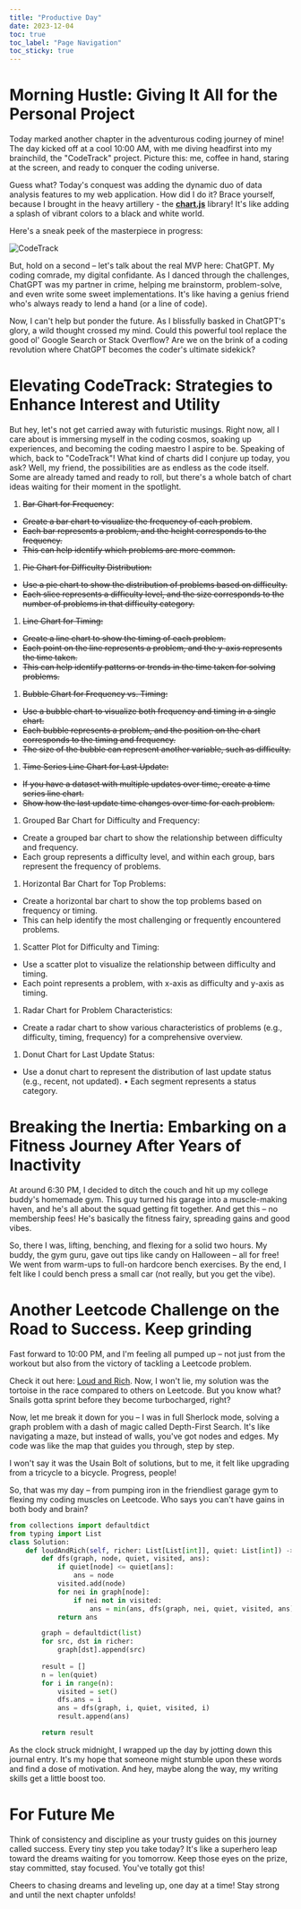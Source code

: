 ```yaml
---
title: "Productive Day"
date: 2023-12-04
toc: true
toc_label: "Page Navigation"
toc_sticky: true
---
```


# Morning Hustle: Giving It All for the Personal Project
Today marked another chapter in the adventurous coding journey of mine! The day kicked off at a cool 10:00 AM, with me diving headfirst into my brainchild, the "CodeTrack" project. Picture this: me, coffee in hand, staring at the screen, and ready to conquer the coding universe.

Guess what? Today's conquest was adding the dynamic duo of data analysis features to my web application. How did I do it? Brace yourself, because I brought in the heavy artillery - the **[chart.js](https://www.chartjs.org/)** library! It's like adding a splash of vibrant colors to a black and white world.

Here's a sneak peek of the masterpiece in progress:

![CodeTrack](/assets/images/code-track-progress-2023-12-04.png)

But, hold on a second – let's talk about the real MVP here: ChatGPT. My coding comrade, my digital confidante. As I danced through the challenges, ChatGPT was my partner in crime, helping me brainstorm, problem-solve, and even write some sweet implementations. It's like having a genius friend who's always ready to lend a hand (or a line of code).

Now, I can't help but ponder the future. As I blissfully basked in ChatGPT's glory, a wild thought crossed my mind. Could this powerful tool replace the good ol' Google Search or Stack Overflow? Are we on the brink of a coding revolution where ChatGPT becomes the coder's ultimate sidekick?

# Elevating CodeTrack: Strategies to Enhance Interest and Utility

But hey, let's not get carried away with futuristic musings. Right now, all I care about is immersing myself in the coding cosmos, soaking up experiences, and becoming the coding maestro I aspire to be. Speaking of which, back to "CodeTrack"! What kind of charts did I conjure up today, you ask? Well, my friend, the possibilities are as endless as the code itself. Some are already tamed and ready to roll, but there's a whole batch of chart ideas waiting for their moment in the spotlight.

1. ~~Bar Chart for Frequency~~:
- ~~Create a bar chart to visualize the frequency of each problem~~.
- ~~Each bar represents a problem, and the height corresponds to the frequency.~~
- ~~This can help identify which problems are more common.~~
1. ~~Pie Chart for Difficulty Distribution:~~
- ~~Use a pie chart to show the distribution of problems based on difficulty.~~
- ~~Each slice represents a difficulty level, and the size corresponds to the number of problems in that difficulty category.~~
1. ~~Line Chart for Timing:~~
- ~~Create a line chart to show the timing of each problem.~~
- ~~Each point on the line represents a problem, and the y-axis represents the time taken.~~
- ~~This can help identify patterns or trends in the time taken for solving problems.~~
1. ~~Bubble Chart for Frequency vs. Timing:~~
- ~~Use a bubble chart to visualize both frequency and timing in a single chart.~~
- ~~Each bubble represents a problem, and the position on the chart corresponds to the timing and frequency.~~
- ~~The size of the bubble can represent another variable, such as difficulty.~~
1. ~~Time Series Line Chart for Last Update:~~
- ~~If you have a dataset with multiple updates over time, create a time series line chart.~~
- ~~Show how the last update time changes over time for each problem.~~
1. Grouped Bar Chart for Difficulty and Frequency:
- Create a grouped bar chart to show the relationship between difficulty and frequency.
- Each group represents a difficulty level, and within each group, bars represent the frequency of problems.
1. Horizontal Bar Chart for Top Problems:
- Create a horizontal bar chart to show the top problems based on frequency or timing.
- This can help identify the most challenging or frequently encountered problems.
1. Scatter Plot for Difficulty and Timing:
- Use a scatter plot to visualize the relationship between difficulty and timing.
- Each point represents a problem, with x-axis as difficulty and y-axis as timing.
1. Radar Chart for Problem Characteristics:
- Create a radar chart to show various characteristics of problems (e.g., difficulty, timing, frequency) for a comprehensive overview.
1.   Donut Chart for Last Update Status:
- Use a donut chart to represent the distribution of last update status (e.g., recent, not updated).
    • Each segment represents a status category.

# Breaking the Inertia: Embarking on a Fitness Journey After Years of Inactivity

At around 6:30 PM, I decided to ditch the couch and hit up my college buddy's homemade gym. This guy turned his garage into a muscle-making haven, and he's all about the squad getting fit together. And get this – no membership fees! He's basically the fitness fairy, spreading gains and good vibes.

So, there I was, lifting, benching, and flexing for a solid two hours. My buddy, the gym guru, gave out tips like candy on Halloween – all for free! We went from warm-ups to full-on hardcore bench exercises. By the end, I felt like I could bench press a small car (not really, but you get the vibe).

# Another Leetcode Challenge on the Road to Success. Keep grinding

Fast forward to 10:00 PM, and I'm feeling all pumped up – not just from the workout but also from the victory of tackling a Leetcode problem. 

Check it out here: [Loud and Rich](https://leetcode.com/problems/loud-and-rich/description/). Now, I won't lie, my solution was the tortoise in the race compared to others on Leetcode. But you know what? Snails gotta sprint before they become turbocharged, right?

Now, let me break it down for you – I was in full Sherlock mode, solving a graph problem with a dash of magic called Depth-First Search. It's like navigating a maze, but instead of walls, you've got nodes and edges. My code was like the map that guides you through, step by step.

I won't say it was the Usain Bolt of solutions, but to me, it felt like upgrading from a tricycle to a bicycle. Progress, people!

So, that was my day – from pumping iron in the friendliest garage gym to flexing my coding muscles on Leetcode. Who says you can't have gains in both body and brain? 

```python
from collections import defaultdict
from typing import List
class Solution:
    def loudAndRich(self, richer: List[List[int]], quiet: List[int]) -> List[int]:
        def dfs(graph, node, quiet, visited, ans):
            if quiet[node] <= quiet[ans]:
                ans = node
            visited.add(node)
            for nei in graph[node]:
                if nei not in visited:
                    ans = min(ans, dfs(graph, nei, quiet, visited, ans))
            return ans

        graph = defaultdict(list)
        for src, dst in richer:
            graph[dst].append(src)
        
        result = []
        n = len(quiet)
        for i in range(n):
            visited = set()
            dfs.ans = i
            ans = dfs(graph, i, quiet, visited, i)
            result.append(ans)

        return result

```

As the clock struck midnight, I wrapped up the day by jotting down this journal entry. It's my hope that someone might stumble upon these words and find a dose of motivation. And hey, maybe along the way, my writing skills get a little boost too.

# For Future Me
Think of consistency and discipline as your trusty guides on this journey called success. Every tiny step you take today? It's like a superhero leap toward the dreams waiting for you tomorrow. Keep those eyes on the prize, stay committed, stay focused. You've totally got this!

Cheers to chasing dreams and leveling up, one day at a time! Stay strong and until the next chapter unfolds!